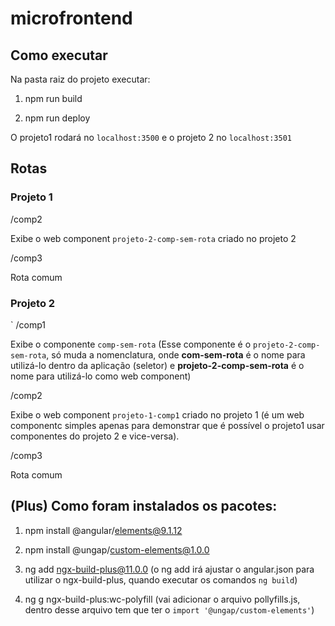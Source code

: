 # microfrontend

## Como executar

Na pasta raiz do projeto executar:

1. npm run build

2. npm run deploy

O projeto1 rodará no `localhost:3500` e o projeto 2 no `localhost:3501`

## Rotas

### Projeto 1

/comp2

Exibe o web component `projeto-2-comp-sem-rota` criado no projeto 2

/comp3

Rota comum

### Projeto 2

`
/comp1

Exibe o componente `comp-sem-rota` (Esse componente é o `projeto-2-comp-sem-rota`,
só muda a nomenclatura, onde **com-sem-rota** é o nome para utilizá-lo dentro da aplicação
(seletor) e **projeto-2-comp-sem-rota** é o nome para utilizá-lo como web component)

/comp2

Exibe o web component `projeto-1-comp1` criado no projeto 1 (é um web componentc
simples apenas para demonstrar que é possível o projeto1 usar componentes do projeto 2
e vice-versa).

/comp3

Rota comum

## (Plus) Como foram instalados os pacotes:

1.  npm install @angular/elements@9.1.12

2.  npm install @ungap/custom-elements@1.0.0

3.  ng add ngx-build-plus@11.0.0 (o ng add irá ajustar o angular.json para utilizar
    o ngx-build-plus, quando executar os comandos `ng build`)

4.  ng g ngx-build-plus:wc-polyfill (vai adicionar o arquivo pollyfills.js, dentro
    desse arquivo tem que ter o `import '@ungap/custom-elements'`)
